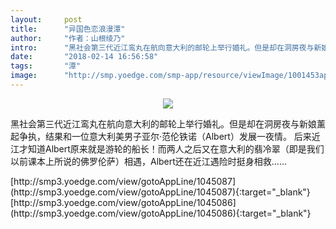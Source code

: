 ```yaml
---
layout:     post
title:      "异国色恋浪漫潭"
author:     "作者：山根绫乃"
intro:      "黑社会第三代近江鸾丸在航向意大利的邮轮上举行婚礼。但是却在洞房夜与新娘薰起争执，结果和一位意大利美男子亚尔·范伦铁诺（Albert）发展一夜情。     后来近江才知道Albert原来就是游轮的船长！而两人之后又在意大利的翡冷翠（即是我们以前课本上所说的佛罗伦萨）相遇，Albert还在近江遇险时挺身相救……"
date:       "2018-02-14 16:56:58"
tags:       "潭"
image:      "http://smp.yoedge.com/smp-app/resource/viewImage/1001453appline.png"
---
```

<div style="text-align: center">
<p><img src="http://smp.yoedge.com/smp-app/resource/viewImage/1001453appline.png"/></p>
</div>
<p class="post-meta">
<span>黑社会第三代近江鸾丸在航向意大利的邮轮上举行婚礼。但是却在洞房夜与新娘薰起争执，结果和一位意大利美男子亚尔·范伦铁诺（Albert）发展一夜情。     后来近江才知道Albert原来就是游轮的船长！而两人之后又在意大利的翡冷翠（即是我们以前课本上所说的佛罗伦萨）相遇，Albert还在近江遇险时挺身相救……</span>
</p>
[http://smp3.yoedge.com/view/gotoAppLine/1045087](http://smp3.yoedge.com/view/gotoAppLine/1045087){:target="_blank"}
[http://smp3.yoedge.com/view/gotoAppLine/1045086](http://smp3.yoedge.com/view/gotoAppLine/1045086){:target="_blank"}


